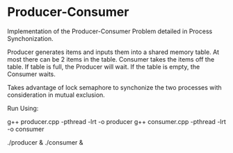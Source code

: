# Producer-Consumer
Implementation of the Producer-Consumer Problem detailed in Process Synchonization.

Producer generates items and inputs them into a shared memory table. At most there can be 2 items in the table. Consumer takes the items off the table. 
If table is full, the Producer will wait. If the table is empty, the Consumer waits.

Takes advantage of lock semaphore to synchonize the two processes with consideration in mutual exclusion.

Run Using:

g++ producer.cpp -pthread -lrt -o producer
g++ consumer.cpp -pthread -lrt -o consumer

./producer & ./consumer &

